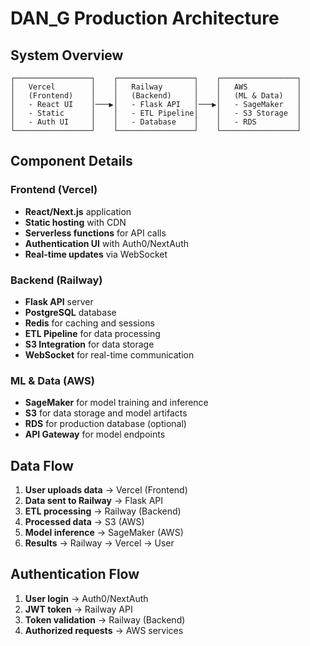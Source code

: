 # DAN_G Production Architecture

## System Overview

```
┌─────────────────┐    ┌─────────────────┐    ┌─────────────────┐
│   Vercel        │    │   Railway       │    │   AWS           │
│   (Frontend)    │    │   (Backend)     │    │   (ML & Data)   │
│   - React UI    │───▶│   - Flask API   │───▶│   - SageMaker   │
│   - Static      │    │   - ETL Pipeline│    │   - S3 Storage  │
│   - Auth UI     │    │   - Database    │    │   - RDS         │
└─────────────────┘    └─────────────────┘    └─────────────────┘
```

## Component Details

### Frontend (Vercel)
- **React/Next.js** application
- **Static hosting** with CDN
- **Serverless functions** for API calls
- **Authentication UI** with Auth0/NextAuth
- **Real-time updates** via WebSocket

### Backend (Railway)
- **Flask API** server
- **PostgreSQL** database
- **Redis** for caching and sessions
- **ETL Pipeline** for data processing
- **S3 Integration** for data storage
- **WebSocket** for real-time communication

### ML & Data (AWS)
- **SageMaker** for model training and inference
- **S3** for data storage and model artifacts
- **RDS** for production database (optional)
- **API Gateway** for model endpoints

## Data Flow

1. **User uploads data** → Vercel (Frontend)
2. **Data sent to Railway** → Flask API
3. **ETL processing** → Railway (Backend)
4. **Processed data** → S3 (AWS)
5. **Model inference** → SageMaker (AWS)
6. **Results** → Railway → Vercel → User

## Authentication Flow

1. **User login** → Auth0/NextAuth
2. **JWT token** → Railway API
3. **Token validation** → Railway (Backend)
4. **Authorized requests** → AWS services


